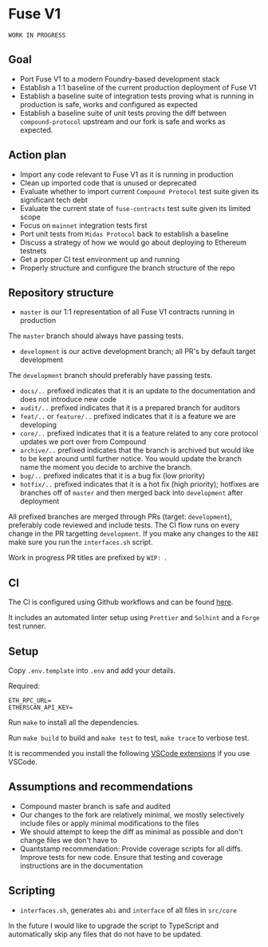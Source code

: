 # Fuse V1

```
WORK IN PROGRESS
```

## Goal

- Port Fuse V1 to a modern Foundry-based development stack
- Establish a 1:1 baseline of the current production deployment of Fuse V1
- Establish a baseline suite of integration tests proving what is running in production is safe, works and configured as expected
- Establish a baseline suite of unit tests proving the diff between `compound-protocol` upstream and our fork is safe and works as expected.

## Action plan

- Import any code relevant to Fuse V1 as it is running in production
- Clean up imported code that is unused or deprecated
- Evaluate whether to import current `Compound Protocol` test suite given its significant tech debt
- Evaluate the current state of `fuse-contracts` test suite given its limited scope
- Focus on `mainnet` integration tests first
- Port unit tests from `Midas Protocol` back to establish a baseline
- Discuss a strategy of how we would go about deploying to Ethereum testnets
- Get a proper CI test environment up and running
- Properly structure and configure the branch structure of the repo

## Repository structure

- `master` is our 1:1 representation of all Fuse V1 contracts running in production

The `master` branch should always have passing tests.

- `development` is our active development branch; all PR's by default target development

The `development` branch should preferably have passing tests.

- `docs/..` prefixed indicates that it is an update to the documentation and does not introduce new code
- `audit/..` prefixed indicates that it is a prepared branch for auditors
- `feat/..` or `feature/..` prefixed indicates that it is a feature we are developing
- `core/..` prefixed indicates that it is a feature related to any core protocol updates we port over from Compound
- `archive/..` prefixed indicates that the branch is archived but would like to be kept around until further notice. You would update the branch name the moment you decide to archive the branch.
- `bug/..` prefixed indicates that it is a bug fix (low priority)
- `hotfix/..` prefixed indicates that it is a hot fix (high priority); hotfixes are branches off of `master` and then merged back into `development` after deployment

All prefixed branches are merged through PRs (target: `development`), preferably code reviewed and include tests. The CI flow runs on every change in the PR targetting `development`. If you make any changes to the `ABI` make sure you run the `interfaces.sh` script.

Work in progress PR titles are prefixed by `WIP: `.

## CI

The CI is configured using Github workflows and can be found [here](https://github.com/Rari-Capital/fuse-v1/blob/development/.github/workflows/ci.yml).

It includes an automated linter setup using `Prettier` and `Solhint` and a `Forge` test runner.

## Setup

Copy `.env.template` into `.env` and add your details.

Required:

```
ETH_RPC_URL=
ETHERSCAN_API_KEY=
```

Run `make` to install all the dependencies.

Run `make build` to build and `make test` to test, `make trace` to verbose test.

It is recommended you install the following [VSCode extensions](.vscode/extensions.json) if you use VSCode.

## Assumptions and recommendations

- Compound master branch is safe and audited
- Our changes to the fork are relatively minimal, we mostly selectively include files or apply minimal modifications to the files
- We should attempt to keep the diff as minimal as possible and don't change files we don't have to
- Quantstamp recommendation: Provide coverage scripts for all diffs. Improve tests for new code. Ensure that testing and coverage instructions are in the documentation

## Scripting

- `interfaces.sh`, generates `abi` and `interface` of all files in `src/core`

In the future I would like to upgrade the script to TypeScript and automatically skip any files that do not have to be updated.
